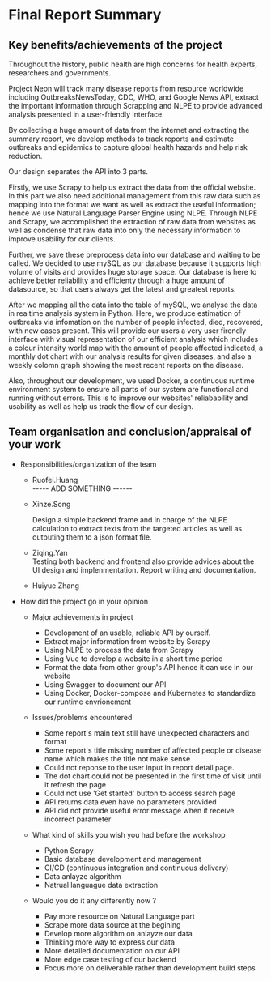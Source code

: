 # Final Report Summary

## Key benefits/achievements of the project


Throughout the history, public health are high concerns for health experts, researchers and governments.

Project Neon will track many disease reports from resource worldwide including OutbreaksNewsToday,  CDC, WHO, and Google News API, extract the important information through Scrapping and NLPE to provide advanced analysis presented in a user-friendly interface. 

By collecting a huge amount of data from the internet and extracting the summary report, we develop methods to track reports and estimate outbreaks and epidemics to capture global health hazards and help risk reduction.  

Our design separates the API into 3 parts.

Firstly, we use Scrapy to help us extract the data from the official website. In this part we also need additional management from this raw data such as mapping into the format we want as well as extract the useful information; hence we use Natural Language Parser Engine using NLPE. Through NLPE and Scrapy, we accomplished the extraction of raw data from websites as well as condense that raw data into only the necessary information to improve usability for our clients.

Further, we save these preprocess data into our database and waiting to be called. We decided to use mySQL as our database because it supports high volume of visits and provides huge storage space. Our database is here to achieve better reliability and efficienty through a huge amount of datasource, so that users always get the latest and greatest reports.

After we mapping all the data into the table of mySQL, we analyse the data in realtime analysis system in Python. Here, we produce estimation of outbreaks via infomation on the number of people infected, died, recovered, with new cases present. This will provide our users a very user firendly interface with visual representation of our efficient analysis which includes a colour intensity world map with the amount of people affected indicated, a monthly dot chart with our analysis results for given diseases, and also a weekly colomn graph showing the most recent reports on the disease.

Also, throughout our development, we used Docker, a continuous runtime environment system to ensure all parts of our system are functional and running without errors. This is to improve our websites' reliabability and usability as well as help us track the flow of our design.

## Team organisation and conclusion/appraisal of your work

- Responsibilities/organization of the team
  - Ruofei.Huang  
    ----- ADD SOMETHING ------
  - Xinze.Song

    Design a simple backend frame and in charge of the NLPE calculation to extract texts from the targeted articles as well as outputing them to a json format file.

  - Ziqing.Yan  
    Testing both backend and frontend also provide advices about the UI design and implenmentation. Report writing and documentation.
  - Huiyue.Zhang
- How did the project go in your opinion

  - Major achievements in project

    - Development of an usable, reliable API by ourself.
    - Extract major information from website by Scrapy
    - Using NLPE to process the data from Scrapy
    - Using Vue to develop a website in a short time period
    - Format the data from other group's API hence it can use in our website
    - Using Swagger to document our API
    - Using Docker, Docker-compose and Kubernetes to standardize our runtime envrionement

  - Issues/problems encountered

    - Some report's main text still have unexpected characters and format
    - Some report's title missing number of affected people or disease name which makes the title not make sense
    - Could not reponse to the user input in report detail page.
    - The dot chart could not be presented in the first time of visit until it refresh the page
    - Could not use 'Get started' button to access search page
    - API returns data even have no parameters provided
    - API did not provide useful error message when it receive incorrect parameter

  - What kind of skills you wish you had before the workshop

    - Python Scrapy
    - Basic database development and management
    - CI/CD (continuous integration and continuous delivery)
    - Data anlayze algorithm
    - Natrual languague data extraction

  - Would you do it any differently now ?
    - Pay more resource on Natural Language part
    - Scrape more data source at the begining
    - Develop more algorithm on anlayze our data
    - Thinking more way to express our data
    - More detailed documentation on our API
    - More edge case testing of our backend
    - Focus more on deliverable rather than development build steps
